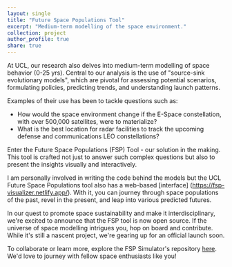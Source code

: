 ```yaml
---
layout: single
title: "Future Space Populations Tool"
excerpt: "Medium-term modelling of the space environment."
collection: project
author_profile: true
share: true
--- 
```


At UCL, our research also delves into medium-term modelling of space behavior (0-25 yrs). Central to our analysis is the use of "source-sink evolutionary models", which are pivotal for assessing potential scenarios, formulating policies, predicting trends, and understanding launch patterns.

Examples of their use has been to tackle questions such as: 
- How would the space environment change if the E-Space constellation, with over 500,000 satellites, were to materialize? 
- What is the best location for radar facilities to track the upcoming defense and communications LEO constellations?

Enter the Future Space Populations (FSP) Tool - our solution in the making. This tool is crafted not just to answer such complex questions but also to present the insights visually and interactively.

I am personally involved in writing the code behind the models but the UCL Future Space Populations tool also has a web-based [interface] (https://fsp-visualizer.netlify.app/). With it, you can journey through space populations of the past, revel in the present, and leap into various predicted futures.

In our quest to promote space sustainability and make it interdisciplinary, we're excited to announce that the FSP tool is now open source. If the universe of space modelling intrigues you, hop on board and contribute. While it's still a nascent project, we're gearing up for an official launch soon.

To collaborate or learn more, explore the FSP Simulator's repository [here](https://github.com/ucl-sgnl/FSPSimulator). We'd love to journey with fellow space enthusiasts like you!